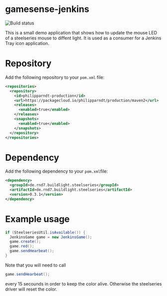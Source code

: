 # gamesense-jenkins

![Build status](https://travis-ci.org/philipparndt/gamesense-jenkins.svg?branch=master)

This is a small demo application that shows how to update the mouse LED of a steelseries mouse to diffent light. 
It is used as a consumer for a Jenkins Tray icon application.

# Repository

Add the following repository to your `pom.xml` file:

```xml
<repositories>
  <repository>
    <id>philipparndt-production</id>
    <url>https://packagecloud.io/philipparndt/production/maven2</url>
    <releases>
      <enabled>true</enabled>
    </releases>
    <snapshots>
      <enabled>true</enabled>
    </snapshots>
  </repository>
</repositories>
```

# Dependency

Add the following dependency to your `pom.xml`file:
```xml
<dependency>
  <groupId>de.rnd7.buildlight.steelseries</groupId>
  <artifactId>de.rnd7.buildlight.steelseries</artifactId>
  <version>0.3.1</version>
</dependency>
```

# Example usage

```java
if (SteelseriesUtil.isAvailable()) {
  JenkinsGame game = new JenkinsGame();
  game.create();
  game.red();
  game.sendHearbeat();
}
```

Note that you will need to call
```java
game.sendHearbeat();
```

every 15 secounds in order to keep the color alive. Otherwise the steelseries driver will reset the color.
